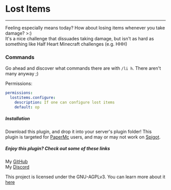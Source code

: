 # Lost Items

---
Feeling especially means today? How about losing items whenever you take damage? >:)  
It's a nice challenge that dissuades taking damage, but isn't as hard as something like Half Heart Minecraft
challenges (e.g. HHH)

### Commands

Go ahead and discover what commands there are with `/li h`. There aren't many anyway ;)

Permissions:

```yaml
permissions:
  lostitems.configure:
    description: If one can configure lost items
    default: op

```
##### Installation
Download this plugin, and drop it into your server's plugin folder!
This plugin is targeted for [PaperMc](https://papermc.io) users, and may or may not work on [Spigot](https://spigotmc.org).

##### Enjoy this plugin? Check out some of these links
My [GitHub](https://github.com/cloudate9/)  
My [Discord](https://discord.gg/nPbakm9eEr)

This project is licensed under the GNU-AGPLv3. You can learn more about it [here](https://choosealicense.com/licenses/agpl-3.0/)